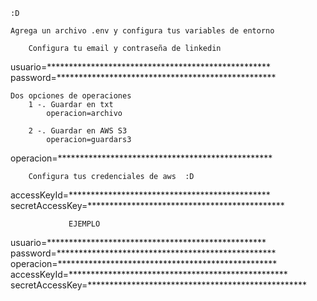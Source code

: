 
    :D
    
    Agrega un archivo .env y configura tus variables de entorno
    
        Configura tu email y contraseña de linkedin

usuario=***************************************************
password=**************************************************

    Dos opciones de operaciones 
        1 -. Guardar en txt
            operacion=archivo
        
        2 -. Guardar en AWS S3
            operacion=guardars3

operacion=*************************************************

        Configura tus credenciales de aws  :D

accessKeyId=**********************************************
secretAccessKey=*********************************************

                 EJEMPLO    

usuario=**************************************************
password=**************************************************
operacion=**************************************************
accessKeyId=**************************************************
secretAccessKey=**************************************************